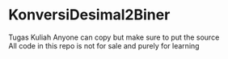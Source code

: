 # KonversiDesimal2Biner
Tugas Kuliah
Anyone can copy but make sure to put the source<br> 
All code in this repo is not for sale and purely for learning

